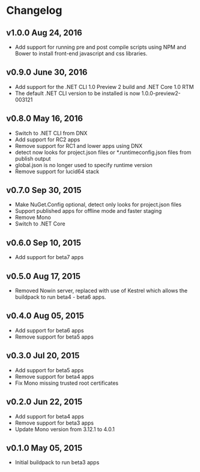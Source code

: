# Changelog

## v1.0.0 Aug 24, 2016

- Add support for running pre and post compile scripts using NPM and Bower to install front-end javascript and css libraries.

## v0.9.0 June 30, 2016

- Add support for the .NET CLI 1.0 Preview 2 build and .NET Core 1.0 RTM
- The default .NET CLI version to be installed is now 1.0.0-preview2-003121

## v0.8.0 May 16, 2016

- Switch to .NET CLI from DNX
- Add support for RC2 apps
- Remove support for RC1 and lower apps using DNX
- detect now looks for project.json files or *.runtimeconfig.json files from publish output
- global.json is no longer used to specify runtime version
- Remove support for lucid64 stack

## v0.7.0 Sep 30, 2015

- Make NuGet.Config optional, detect only looks for project.json files
- Support published apps for offline mode and faster staging
- Remove Mono
- Switch to .NET Core

## v0.6.0 Sep 10, 2015

- Add support for beta7 apps

## v0.5.0 Aug 17, 2015

- Removed Nowin server, replaced with use of Kestrel which allows the buildpack to run beta4 - beta6 apps.

## v0.4.0 Aug 05, 2015

- Add support for beta6 apps
- Remove support for beta5 apps

## v0.3.0 Jul 20, 2015

- Add support for beta5 apps
- Remove support for beta4 apps
- Fix Mono missing trusted root certificates

## v0.2.0 Jun 22, 2015

- Add support for beta4 apps
- Remove support for beta3 apps
- Update Mono version from 3.12.1 to 4.0.1

## v0.1.0 May 05, 2015

- Initial buildpack to run beta3 apps
